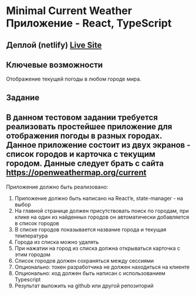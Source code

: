 # Minimal Current Weather Приложение - React, TypeScript

## Деплой (netlify) [Live Site](https://minial-weather-app.netlify.app)

## Ключевые возможности
Отображение текущей погоды в любом городе мира.
  
## Задание
В данном тестовом задании требуется реализовать простейшее приложение для отображения погоды в разных городах. 
Данное приложение состоит из двух экранов - список городов и карточка с текущим городом. 
Данные следует брать с сайта https://openweathermap.org/current
---

Приложение должно быть реализовано:
1. Приложение должно быть написано на React’e, state-manager - на выбор
2. На главной странице должен присутствовать поиск по городам, при клике на один из найденных городов он автоматически добавляется в список городов
3. В списке городов показывается название города и текущая температура
4. Города из списка можно удалять
5. При нажатии на город из списка должна открываться карточка с этим городом
6. Список городов должен сохраняться между сессиями
7. Опционально: токен разработчика не должен находиться на клиенте
8. Опционально: код должен быть написан с использованием Typescript
9. Результат выложить на github или другой репозиторий

